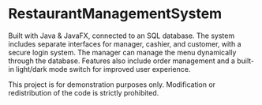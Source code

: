 # RestaurantManagementSystem
Built with Java &amp; JavaFX, connected to an SQL database. The system includes separate interfaces for manager, cashier, and customer, with a secure login system. The manager can manage the menu dynamically through the database. Features also include order management and a built-in light/dark mode switch for improved user experience. 

This project is for demonstration purposes only. Modification or redistribution of the code is strictly prohibited.

